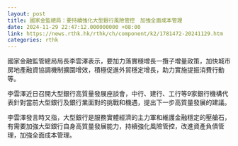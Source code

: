 ```yaml
---
layout: post
title: 國家金監總局：要持續強化大型銀行風險管控　加強全面成本管理
date: 2024-11-29 22:47:12.000000000 +08:00
link: https://news.rthk.hk/rthk/ch/component/k2/1781472-20241129.htm
categories: rthk
---
```


國家金融監管總局局長李雲澤表示，要加力落實穩增長一攬子增量政策，加快城市房地產融資協調機制擴圍增效，積極促進外貿穩定增長，助力實施提振消費行動等。

李雲澤近日召開大型銀行高質量發展座談會，中行、建行、工行等9家銀行機構代表針對當前大型銀行及銀行業面對的挑戰和機遇，提出下一步高質量發展的建議。

李雲澤發言時又指，大型銀行是服務實體經濟的主力軍和維護金融穩定的壓艙石，有需要加強大型銀行自身高質量發展能力，持續強化風險管控，改進資產負債管理，加強全面成本管理。
